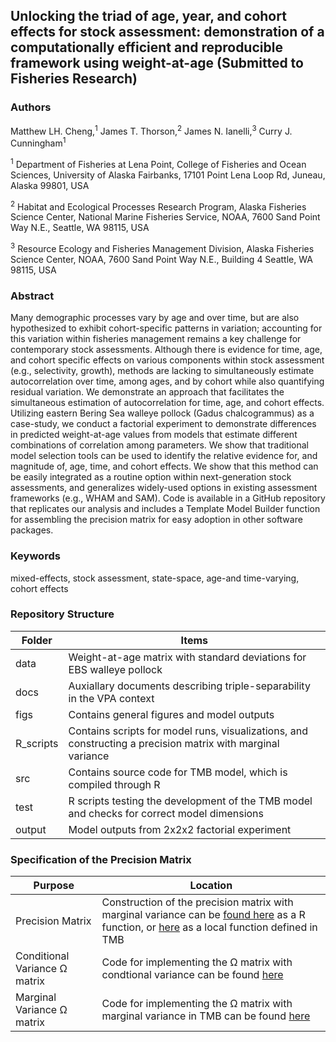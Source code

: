 ## Unlocking the triad of age, year, and cohort effects for stock assessment: demonstration of a computationally efficient and reproducible framework using weight-at-age (Submitted to Fisheries Research)


### Authors
Matthew LH. Cheng,<sup>1</sup> James T. Thorson,<sup>2</sup> James N. Ianelli,<sup>3</sup> Curry J. Cunningham<sup>1</sup> 

<sup>1</sup> Department of Fisheries at Lena Point, College of Fisheries and Ocean Sciences, University of Alaska Fairbanks, 17101 Point Lena Loop Rd, Juneau, Alaska 99801, USA 

<sup>2</sup>  Habitat and Ecological Processes Research Program, Alaska Fisheries Science Center, National Marine Fisheries Service, NOAA, 7600 Sand Point Way N.E., Seattle, WA 98115, USA

<sup>3</sup>  Resource Ecology and Fisheries Management Division, Alaska Fisheries Science Center, NOAA, 7600 Sand Point Way N.E., Building 4 Seattle, WA 98115, USA



### Abstract
Many demographic processes vary by age and over time, but are also hypothesized to exhibit cohort-specific patterns in variation; accounting for this variation within fisheries management remains a key challenge for contemporary stock assessments. Although there is evidence for time, age, and cohort specific effects on various components within stock assessment (e.g., selectivity, growth), methods are lacking to simultaneously estimate autocorrelation over time, among ages, and by cohort while also quantifying residual variation. We demonstrate an approach that facilitates the simultaneous estimation of autocorrelation for time, age, and cohort effects. Utilizing eastern Bering Sea walleye pollock (Gadus chalcogrammus) as a case-study, we conduct a factorial experiment to demonstrate differences in predicted weight-at-age values from models that estimate different combinations of correlation among parameters. We show that traditional model selection tools can be used to identify the relative evidence for, and magnitude of, age, time, and cohort effects. We show that this method can be easily integrated as a routine option within next-generation stock assessments, and generalizes widely-used options in existing assessment frameworks (e.g., WHAM and SAM). Code is available in a GitHub repository that replicates our analysis and includes a Template Model Builder function for assembling the precision matrix for easy adoption in other software packages.


### Keywords
mixed-effects, stock assessment, state-space, age-and time-varying, cohort effects

### Repository Structure
| Folder  | Items |
| --------| --------|
|data| Weight-at-age matrix with standard deviations for EBS walleye pollock |
|docs| Auxiallary documents describing triple-separability in the VPA context |
|figs| Contains general figures and model outputs |
|R_scripts| Contains scripts for model runs, visualizations, and constructing a precision matrix with marginal variance |
|src| Contains source code for TMB model, which is compiled through R|
|test|R scripts testing the development of the TMB model and checks for correct model dimensions|
|output| Model outputs from 2x2x2 factorial experiment |

### Specification of the Precision Matrix
| Purpose  | Location |
| --------| --------|
|Precision Matrix| Construction of the precision matrix with marginal variance can be [found here](https://github.com/chengmatt/GMRF_WAA/blob/master/R_scripts/make_precision/Construct_precision.R) as a R function, or [here](https://github.com/chengmatt/GMRF_WAA/blob/26b38d6e5dd64bd79d16f1c1d4f3671364bfb93d/src/GMRF_WAA.cpp#L14-L132) as a local function defined in TMB|
|Conditional Variance &Omega; matrix | Code for implementing the &Omega; matrix with condtional variance can be found [here](https://github.com/chengmatt/GMRF_WAA/blob/26b38d6e5dd64bd79d16f1c1d4f3671364bfb93d/src/GMRF_WAA.cpp#L78-L87)|
|Marginal Variance &Omega; matrix | Code for implementing the &Omega; matrix with marginal variance in TMB can be found [here](https://github.com/chengmatt/GMRF_WAA/blob/6ebbeecfe4dd002de66c655d7d687f688cdd1954/src/triple_sep_waa.cpp#L83-L116?plain=1)|

